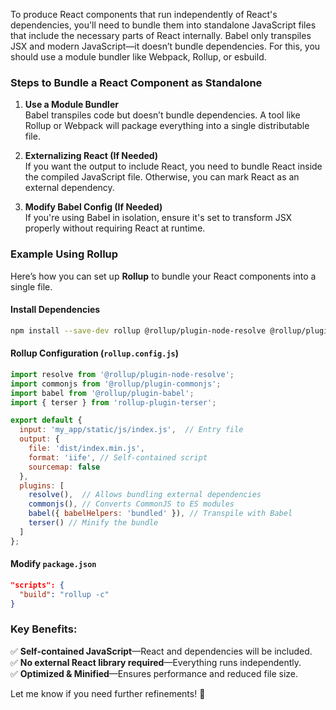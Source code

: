 To produce React components that run independently of React's dependencies, you'll need to bundle them into standalone JavaScript files that include the necessary parts of React internally. Babel only transpiles JSX and modern JavaScript—it doesn’t bundle dependencies. For this, you should use a module bundler like Webpack, Rollup, or esbuild.

### Steps to Bundle a React Component as Standalone
1. **Use a Module Bundler**  
   Babel transpiles code but doesn’t bundle dependencies. A tool like Rollup or Webpack will package everything into a single distributable file.
   
2. **Externalizing React (If Needed)**  
   If you want the output to include React, you need to bundle React inside the compiled JavaScript file. Otherwise, you can mark React as an external dependency.

3. **Modify Babel Config (If Needed)**  
   If you're using Babel in isolation, ensure it's set to transform JSX properly without requiring React at runtime.

### Example Using Rollup
Here’s how you can set up **Rollup** to bundle your React components into a single file.

#### Install Dependencies
```sh
npm install --save-dev rollup @rollup/plugin-node-resolve @rollup/plugin-commonjs rollup-plugin-terser @rollup/plugin-babel
```

#### Rollup Configuration (`rollup.config.js`)
```js
import resolve from '@rollup/plugin-node-resolve';
import commonjs from '@rollup/plugin-commonjs';
import babel from '@rollup/plugin-babel';
import { terser } from 'rollup-plugin-terser';

export default {
  input: 'my_app/static/js/index.js',  // Entry file
  output: {
    file: 'dist/index.min.js',
    format: 'iife', // Self-contained script
    sourcemap: false
  },
  plugins: [
    resolve(),  // Allows bundling external dependencies
    commonjs(), // Converts CommonJS to ES modules
    babel({ babelHelpers: 'bundled' }), // Transpile with Babel
    terser() // Minify the bundle
  ]
};
```

#### Modify `package.json`
```json
"scripts": {
  "build": "rollup -c"
}
```

### Key Benefits:
✅ **Self-contained JavaScript**—React and dependencies will be included.  
✅ **No external React library required**—Everything runs independently.  
✅ **Optimized & Minified**—Ensures performance and reduced file size.

Let me know if you need further refinements! 🚀